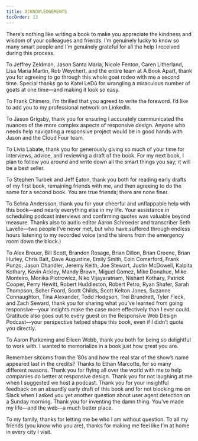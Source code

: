 ```yaml
---
title: ACKNOWLEDGEMENTS
tocOrder: 13
---
```

There’s nothing like writing a book to make you appreciate the kindness and wisdom of your colleagues and friends. I’m genuinely lucky to know so many smart people and I’m genuinely grateful for all the help I received during this process.

To Jeffrey Zeldman, Jason Santa Maria, Nicole Fenton, Caren Litherland, Lisa Maria Martin, Rob Weychert, and the entire team at A Book Apart, thank you for agreeing to go through this whole goat rodeo with me a second time. Special thanks go to Katel LeDû for wrangling a miraculous number of goats at one time—and making it look so easy.

To Frank Chimero, I’m thrilled that you agreed to write the foreword. I’d like to add you to my professional network on LinkedIn.

To Jason Grigsby, thank you for ensuring I accurately communicated the nuances of the more complex aspects of responsive design. Anyone who needs help navigating a responsive project would be in good hands with Jason and the Cloud Four team.

To Livia Labate, thank you for generously giving so much of your time for interviews, advice, and reviewing a draft of the book. For my next book, I plan to follow you around and write down all the smart things you say; it will be a best seller.

To Stephen Turbek and Jeff Eaton, thank you both for reading early drafts of my first book, remaining friends with me, and then agreeing to do the same for a second book. You are true friends; there are none finer.

To Selina Andersson, thank you for your cheerful and unflappable help with this book—and nearly everything else in my life. Your assistance in scheduling podcast interviews and confirming quotes was valuable beyond measure. Thanks also to audio editor Aaron Schroeder and transcriber Seth Lavelle—two people I’ve never met, but who have suffered through endless hours listening to my recorded voice (and the sirens from the emergency room down the block.)

To Alex Breuer, Bill Scott, Brandon Rosage, Brian Dillon, Brian Greene, Brian Hurley, Chris Balt, Dave Augustine, Emily Smith, Eoin Comerford, Frank Punzo, Jason Chandler, Jeremy Keith, Joe Stewart, Justin McDowell, Kalpita Kothary, Kevin Ackley, Mandy Brown, Miguel Gomez, Mike Donahue, Mike Monteiro, Monika Piotrowicz, Niko Vijayaratnam, Nishant Kothary, Patrick Cooper, Perry Hewitt, Robert Huddleston, Robert Petro, Ryan Shafer, Sarah Thompson, Scher Foord, Scott Childs, Scott Kelton Jones, Suzanne Connaughton, Tina Alexander, Todd Hodgson, Trei Brundrett, Tyler Fleck, and Zach Seward, thank you for sharing what you’ve learned from going responsive—your insights make the case more effectively than I ever could. Gratitude also goes out to every guest on the Responsive Web Design Podcast—your perspective helped shape this book, even if I didn’t quote you directly.

To Aaron Parkening and Eileen Webb, thank you both for being so delightful to work with. I wanted to memorialize in a book just how great you are.

Remember sitcoms from the ’80s and how the real star of the show’s name appeared last in the credits? Thanks to Ethan Marcotte, for so many different reasons. Thank you for flying all over the world with me to help companies do better at responsive design. Thank you for not laughing at me when I suggested we host a podcast. Thank you for your insightful feedback on an absurdly early draft of this book and for not blocking me on Slack when I asked you yet another question about user agent detection on a Sunday morning. Thank you for inventing the damn thing. You’ve made my life—and the web—a much better place.

To my family, thanks for letting me be who I am without question. To all my friends (you know who you are), thanks for making me feel like I’m at home in every city I visit.
